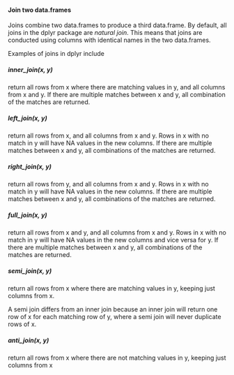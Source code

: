 #### Join two data.frames

Joins combine two data.frames to produce a third data.frame. By default, all joins in the dplyr package are *natural join*. This means that joins are conducted using columns with identical names in the two data.frames.

Examples of joins in dplyr include

##### inner_join(x, y)
return all rows from x where there are matching values in y, and all columns from x and y. If there are multiple matches between x and y, all combination of the matches are returned.

##### left_join(x, y)
return all rows from x, and all columns from x and y. Rows in x with no match in y will have NA values in the new columns. If there are multiple matches between x and y, all combinations of the matches are returned.

##### right_join(x, y)
return all rows from y, and all columns from x and y. Rows in x with no match in y will have NA values in the new columns. If there are multiple matches between x and y, all combinations of the matches are returned.

##### full_join(x, y)
return all rows from x and y, and all columns from x and y. Rows in x with no match in y will have NA values in the new columns and vice versa for y. If there are multiple matches between x and y, all combinations of the matches are returned.

##### semi_join(x, y)
return all rows from x where there are matching values in y, keeping just columns from x.

A semi join differs from an inner join because an inner join will return one row of x for each matching row of y, where a semi join will never duplicate rows of x.

##### anti_join(x, y)
return all rows from x where there are not matching values in y, keeping just columns from x